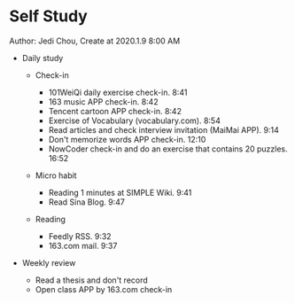 # Self Study

Author: Jedi Chou, Create at 2020.1.9 8:00 AM

* Daily study
  * Check-in
    * 101WeiQi daily exercise check-in. 8:41
    * 163 music APP check-in. 8:42
    * Tencent cartoon APP check-in. 8:42
    * Exercise of Vocabulary (vocabulary.com). 8:54
    * Read articles and check interview invitation (MaiMai APP). 9:14
    * Don't memorize words APP check-in. 12:10
    * NowCoder check-in and do an exercise that contains 20 puzzles. 16:52

  * Micro habit
    * Reading 1 minutes at SIMPLE Wiki. 9:41
    * Read Sina Blog. 9:47

  * Reading
    * Feedly RSS. 9:32
    * 163.com mail. 9:37

* Weekly review
  * Read a thesis and don't record
  * Open class APP by 163.com check-in
